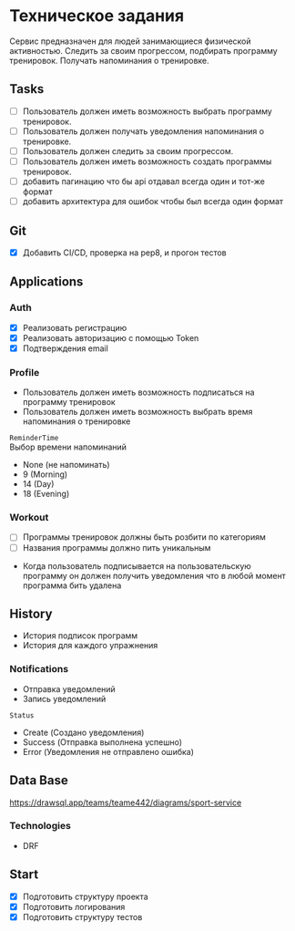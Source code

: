 # Техническое задания

Сервис предназначен для людей занимающиеся физической активностью.
Следить за своим прогрессом, подбирать программу тренировок.
Получать напоминания о тренировке.

## Tasks

* [ ] Пользователь должен иметь возможность выбрать программу тренировок.
* [ ] Пользователь должен получать уведомления напоминания о тренировке.
* [ ] Пользователь должен следить за своим прогрессом.
* [ ] Пользователь должен иметь возможность создать программы тренировок.
* [ ] добавить пагинацию что бы api отдавал всегда один и тот-же формат
* [ ] добавить архитектура для ошибок чтобы был всегда один формат
## Git

* [x] Добавить CI/CD, проверка на pep8, и прогон тестов

## Applications

### Auth

* [x] Реализовать регистрацию
* [x] Реализовать авторизацию c помощью Token
* [x] Подтверждения email

### Profile

* Пользователь должен иметь возможность подписаться на программу тренировок
* Пользователь должен иметь возможность выбрать время напоминания о тренировке

`ReminderTime`\
Выбор времени напоминаний

* None (не напоминать)
* 9 (Morning)
* 14 (Day)
* 18 (Evening)

### Workout

* [ ] Программы тренировок должны быть розбити по категориям
* [ ] Названия программы должно пить уникальным

* Когда пользователь подписывается на пользовательскую программу он должен получить уведомления что в любой момент программа бить удалена

## History

* История подписок программ
* История для каждого упражнения

### Notifications

* Отправка уведомлений
* Запись уведомлений

`Status`

* Create (Создано уведомления)
* Success (Отправка выполнена успешно)
* Error (Уведомления не отправлено ошибка)

## Data Base

<https://drawsql.app/teams/teame442/diagrams/sport-service>

### Technologies

* DRF

## Start

* [x] Подготовить структуру проекта
* [x] Подготовить логирования
* [x] Подготовить структуру тестов
